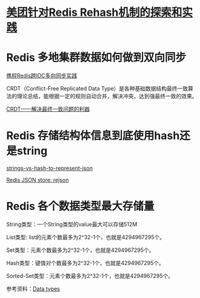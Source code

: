 # [美团针对Redis Rehash机制的探索和实践](https://mp.weixin.qq.com/s/ufoLJiXE0wU4Bc7ZbE9cDQ) 

# Redis 多地集群数据如何做到双向同步

[携程Redis跨IDC多向同步实践](https://zhuanlan.zhihu.com/p/83298388)

CRDT（Conflict-Free Replicated Data Type）是各种基础数据结构最终一致算法的理论总结，能根据一定的规则自动合并，解决冲突，达到强最终一致的效果。

[CRDT——解决最终一致问题的利器](https://yq.aliyun.com/articles/635632?utm_content=m_1000015503)

# Redis  存储结构体信息到底使用hash还是string

[strings-vs-hash-to-represent-json](https://stackoverflow.com/questions/16375188/redis-strings-vs-redis-hashes-to-represent-json-efficiency)

[Redis JSON store: rejson](https://redislabs.com/blog/redis-as-a-json-store/)

# Redis 各个数据类型最大存储量

String类型：一个String类型的value最大可以存储512M

List类型: list的元素个数最多为2^32-1个，也就是4294967295个。

Set类型：元素个数最多为2^32-1个，也就是4294967295个。

Hash类型：键值对个数最多为2^32-1个，也就是4294967295个。

Sorted-Set类型：元素个数最多为2^32-1个，也就是4294967295个。

参考资料：[Data types](https://redis.io/topics/data-types)

